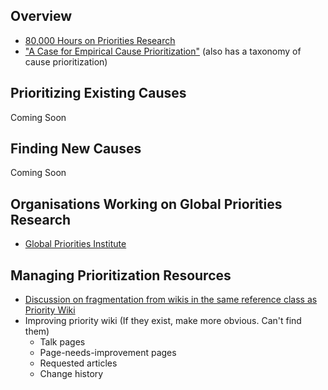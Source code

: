 <!-- TITLE: Global Priorities Research -->
<!-- SUBTITLE: Prioritize the Art of Prioritization -->

## Overview

* [80,000 Hours on Priorities Research](https://80000hours.org/problem-profiles/global-priorities-research/)
* ["A Case for Empirical Cause Prioritization"](http://effective-altruism.com/ea/ye/a_case_for_empirical_cause_prioritization/) (also has a taxonomy of cause prioritization)


## Prioritizing Existing Causes

Coming Soon


## Finding New Causes

Coming Soon

## Organisations Working on Global Priorities Research
* [Global Priorities Institute](https://globalprioritiesinstitute.org/)

## Managing Prioritization Resources
* [Discussion on fragmentation from wikis in the same reference class as Priority Wiki](http://effective-altruism.com/ea/1q6/announcing_prioritywiki_a_cause_prioritization/enw)
* Improving priority wiki (If they exist, make more obvious. Can't find them)
	* Talk pages 
	* Page-needs-improvement pages
	* Requested articles
	* Change history